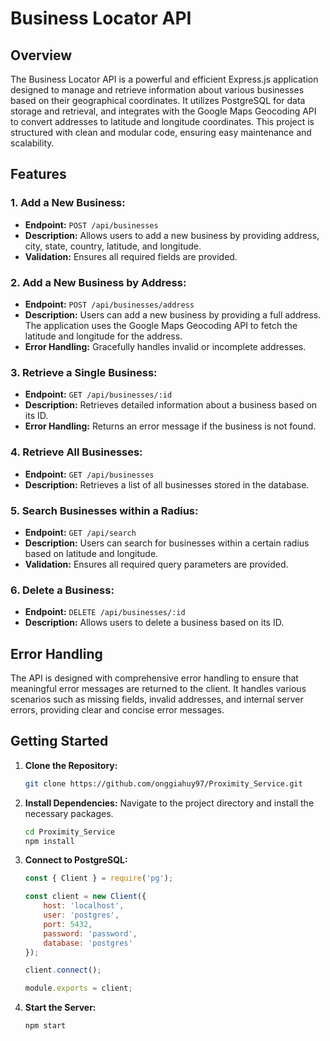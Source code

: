 # Business Locator API

## Overview

The Business Locator API is a powerful and efficient Express.js application designed to manage and retrieve information about various businesses based on their geographical coordinates. It utilizes PostgreSQL for data storage and retrieval, and integrates with the Google Maps Geocoding API to convert addresses to latitude and longitude coordinates. This project is structured with clean and modular code, ensuring easy maintenance and scalability.

## Features

### 1. **Add a New Business:**
   - **Endpoint:** `POST /api/businesses`
   - **Description:** Allows users to add a new business by providing address, city, state, country, latitude, and longitude.
   - **Validation:** Ensures all required fields are provided.

### 2. **Add a New Business by Address:**
   - **Endpoint:** `POST /api/businesses/address`
   - **Description:** Users can add a new business by providing a full address. The application uses the Google Maps Geocoding API to fetch the latitude and longitude for the address.
   - **Error Handling:** Gracefully handles invalid or incomplete addresses.

### 3. **Retrieve a Single Business:**
   - **Endpoint:** `GET /api/businesses/:id`
   - **Description:** Retrieves detailed information about a business based on its ID.
   - **Error Handling:** Returns an error message if the business is not found.

### 4. **Retrieve All Businesses:**
   - **Endpoint:** `GET /api/businesses`
   - **Description:** Retrieves a list of all businesses stored in the database.

### 5. **Search Businesses within a Radius:**
   - **Endpoint:** `GET /api/search`
   - **Description:** Users can search for businesses within a certain radius based on latitude and longitude.
   - **Validation:** Ensures all required query parameters are provided.

### 6. **Delete a Business:**
   - **Endpoint:** `DELETE /api/businesses/:id`
   - **Description:** Allows users to delete a business based on its ID.

## Error Handling

The API is designed with comprehensive error handling to ensure that meaningful error messages are returned to the client. It handles various scenarios such as missing fields, invalid addresses, and internal server errors, providing clear and concise error messages.

## Getting Started

1. **Clone the Repository:**
   ```bash
   git clone https://github.com/onggiahuy97/Proximity_Service.git
2. **Install Dependencies:**
   Navigate to the project directory and install the necessary packages.
   ```bash
   cd Proximity_Service
   npm install

3. **Connect to PostgreSQL:**
    ```javascript
    const { Client } = require('pg');

    const client = new Client({
        host: 'localhost',
        user: 'postgres',
        port: 5432,
        password: 'password',
        database: 'postgres'
    });

    client.connect();

    module.exports = client;

4. **Start the Server:**
   ```bash
   npm start